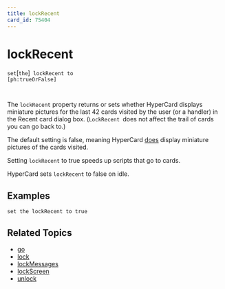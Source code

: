 ```yaml
---
title: lockRecent
card_id: 75404
---
```


# lockRecent

` set `[`the`]<code> lockRecent to [ph:trueOrFalse]

</code>The `lockRecent` property returns or sets whether HyperCard displays miniature pictures for the last 42 cards visited by the user (or a handler) in the Recent card dialog box. (`LockRecent `does not affect the trail of cards you can go back to.)

The default setting is false, meaning HyperCard <u>does</u> display miniature pictures of the cards visited. 

 Setting `lockRecent` to true speeds up scripts that go to cards.

HyperCard sets `lockRecent` to false on idle. 


## Examples

```
set the lockRecent to true
```

## Related Topics

* [go](/HyperTalkReference/commands/go)
* [lock](/HyperTalkReference/commands/lock)
* [lockMessages](/HyperTalkReference/properties/lockMessages)
* [lockScreen](/HyperTalkReference/properties/lockScreen)
* [unlock](/HyperTalkReference/commands/unlock)

